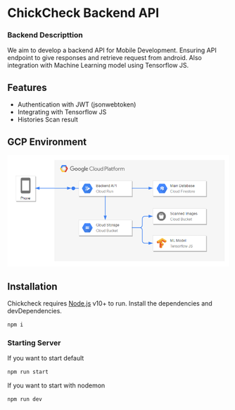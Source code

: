 # ChickCheck Backend API

### Backend Descripttion
We aim to develop a backend API for Mobile Development. Ensuring API endpoint to give responses and retrieve request from android. Also integration with Machine Learning model using Tensorflow JS.

## Features
- Authentication with JWT (jsonwebtoken)
- Integrating with Tensorflow JS
- Histories Scan result

## GCP Environment
![diagram env][internal-source]

[internal-source]: src/images/ChickCheck%20Environment.png 'GCP Environment'

## Installation

Chickcheck requires [Node.js](https://nodejs.org/) v10+ to run.
Install the dependencies and devDependencies.

```sh
npm i
```

### Starting Server
If you want to start default
```sh
npm run start
```
If you want to start with nodemon
```sh
npm run dev
```

